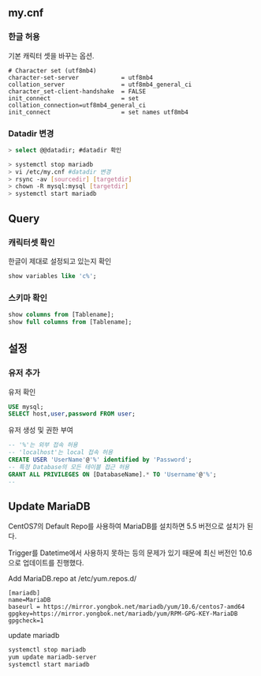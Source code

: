 ## my.cnf

### 한글 허용
기본 캐릭터 셋을 바꾸는 옵션.
```
# Character set (utf8mb4)
character-set-server            = utf8mb4
collation_server                = utf8mb4_general_ci
character_set-client-handshake  = FALSE
init_connect                    = set collation_connection=utf8mb4_general_ci
init_connect                    = set names utf8mb4
```
### Datadir 변경
```sql
> select @@datadir; #datadir 확인
```
```bash
> systemctl stop mariadb
> vi /etc/my.cnf #datadir 변경
> rsync -av [sourcedir] [targetdir]
> chown -R mysql:mysql [targetdir]
> systemctl start mariadb
```


## Query

### 캐릭터셋 확인
한글이 제대로 설정되고 있는지 확인
```sql
show variables like 'c%';
```

### 스키마 확인
```sql
show columns from [Tablename];
show full columns from [Tablename];
```


## 설정

### 유저 추가
유저 확인
```sql
USE mysql;
SELECT host,user,password FROM user;
```

유저 생성 및 권한 부여
```sql
-- '%'는 외부 접속 허용
-- 'localhost'는 local 접속 허용
CREATE USER 'UserName'@'%' identified by 'Password';
-- 특정 Database의 모든 테이블 접근 허용
GRANT ALL PRIVILEGES ON [DatabaseName].* TO 'Username'@'%';
-- 
```


## Update MariaDB

CentOS7의 Default Repo를 사용하여 MariaDB를 설치하면 5.5 버전으로 설치가 된다.

Trigger를 Datetime에서 사용하지 못하는 등의 문제가 있기 때문에 최신 버전인 10.6 으로 업데이트를 진행했다.

Add MariaDB.repo at /etc/yum.repos.d/

```
[mariadb]
name=MariaDB
baseurl = https://mirror.yongbok.net/mariadb/yum/10.6/centos7-amd64
gpgkey=https://mirror.yongbok.net/mariadb/yum/RPM-GPG-KEY-MariaDB
gpgcheck=1
```

update mariadb

```bash
systemctl stop mariadb
yum update mariadb-server
systemctl start mariadb
```